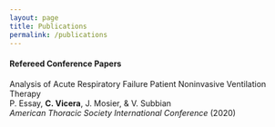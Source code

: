 ```yaml
---
layout: page
title: Publications
permalink: /publications
---
```


#### Refereed Conference Papers
Analysis of Acute Respiratory Failure Patient Noninvasive Ventilation Therapy  
P. Essay, **C. Vicera**, J. Mosier, & V. Subbian  
*American Thoracic Society International Conference* (2020)
